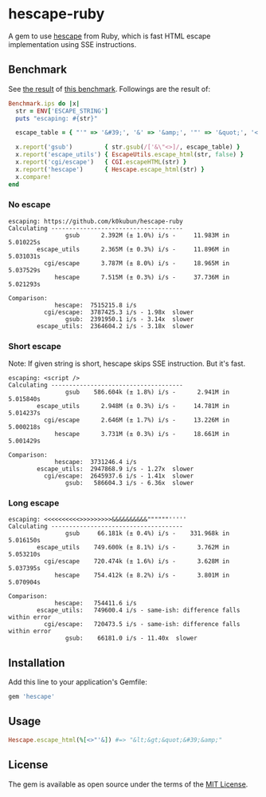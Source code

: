 # hescape-ruby

A gem to use [hescape](https://github.com/k0kubun/hescape) from Ruby, which is fast HTML escape implementation using SSE instructions.

## Benchmark

See [the result](https://app.wercker.com/k0kubun/hescape-ruby/runs/build/57b09e1de8960a01001b3811) of [this benchmark](https://github.com/k0kubun/hescape-ruby/blob/v0.1.0/benchmark/benchmark.rb). Followings are the result of:

```ruby
Benchmark.ips do |x|
  str = ENV['ESCAPE_STRING']
  puts "escaping: #{str}"

  escape_table = { "'" => '&#39;', '&' => '&amp;', '"' => '&quot;', '<' => '&lt;', '>' => '&gt;', }

  x.report('gsub')         { str.gsub(/['&\"<>]/, escape_table) }
  x.report('escape_utils') { EscapeUtils.escape_html(str, false) }
  x.report('cgi/escape')   { CGI.escapeHTML(str) }
  x.report('hescape')      { Hescape.escape_html(str) }
  x.compare!
end
```

### No escape
```
escaping: https://github.com/k0kubun/hescape-ruby
Calculating -------------------------------------
                gsub      2.392M (± 1.0%) i/s -     11.983M in   5.010225s
        escape_utils      2.365M (± 0.3%) i/s -     11.896M in   5.031031s
          cgi/escape      3.787M (± 8.0%) i/s -     18.965M in   5.037529s
             hescape      7.515M (± 0.3%) i/s -     37.736M in   5.021293s

Comparison:
             hescape:  7515215.8 i/s
          cgi/escape:  3787425.3 i/s - 1.98x  slower
                gsub:  2391950.1 i/s - 3.14x  slower
        escape_utils:  2364604.2 i/s - 3.18x  slower
```

### Short escape
Note: If given string is short, hescape skips SSE instruction. But it's fast.

```
escaping: <script />
Calculating -------------------------------------
                gsub    586.604k (± 1.8%) i/s -      2.941M in   5.015840s
        escape_utils      2.948M (± 0.3%) i/s -     14.781M in   5.014237s
          cgi/escape      2.646M (± 1.7%) i/s -     13.226M in   5.000218s
             hescape      3.731M (± 0.3%) i/s -     18.661M in   5.001429s

Comparison:
             hescape:  3731246.4 i/s
        escape_utils:  2947868.9 i/s - 1.27x  slower
          cgi/escape:  2645937.6 i/s - 1.41x  slower
                gsub:   586604.3 i/s - 6.36x  slower
```

### Long escape

```
escaping: <<<<<<<<<<>>>>>>>>>&&&&&&&&&&""""""'''''
Calculating -------------------------------------
                gsub     66.181k (± 0.4%) i/s -    331.968k in   5.016150s
        escape_utils    749.600k (± 8.1%) i/s -      3.762M in   5.053210s
          cgi/escape    720.474k (± 1.6%) i/s -      3.628M in   5.037395s
             hescape    754.412k (± 8.2%) i/s -      3.801M in   5.070904s

Comparison:
             hescape:   754411.6 i/s
        escape_utils:   749600.4 i/s - same-ish: difference falls within error
          cgi/escape:   720473.5 i/s - same-ish: difference falls within error
                gsub:    66181.0 i/s - 11.40x  slower
```

## Installation

Add this line to your application's Gemfile:

```ruby
gem 'hescape'
```

## Usage

```ruby
Hescape.escape_html(%[<>"'&]) #=> "&lt;&gt;&quot;&#39;&amp;"
```

## License

The gem is available as open source under the terms of the [MIT License](http://opensource.org/licenses/MIT).

